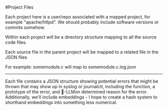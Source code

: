 #Project Files

Each project here is a user/repo associated with a mapped project, for example "apache/httpd". We should probably include software versions or commits somehow.

Within each project will be a directory structure mapping to all the source code files.

Each source file in the parent project will be mapped to a related file in the JSON files

For example: somemodule.c will map to somemodule.c.log.json

***

Each file contains a JSON structure showing potential errors that might be thrown that may show up in syslog or journalctl, including the function, a prototype of the error, and 🍋-LLMon determined reason for the error. Additionally, we'll include embeddings - I hope to create a hash system to shorthand embeddings into something less numerical.



